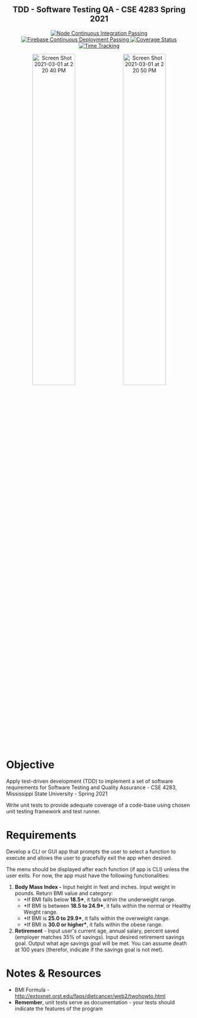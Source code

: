 <p align="center">
  <h2 align="center">TDD - Software Testing QA - CSE 4283 Spring 2021</h2>
</p>
<p align="center">
  <a href="https://github.com/JustinASmith/TDD-CSE_4283-Software_QA/actions">
    <img alt="Node Continuous Integration Passing" src="https://github.com/JustinASmith/TDD-CSE_4283-Software_QA/actions/workflows/integrate.yml/badge.svg" />
  </a>
  <a href="https://github.com/JustinASmith/TDD-CSE_4283-Software_QA/actions">
    <img alt="Firebase Continuous Deployment Passing" src="https://github.com/JustinASmith/TDD-CSE_4283-Software_QA/actions/workflows/deploy.yml/badge.svg?branch=main" />
  </a>
  <a href='https://coveralls.io/github/JustinASmith/TDD-CSE_4283-Software_QA?branch=main'><img src='https://coveralls.io/repos/github/JustinASmith/TDD-CSE_4283-Software_QA/badge.svg?branch=add_coverage' alt='Coverage Status' /></a>
  <a href="https://wakatime.com/badge/github/JustinASmith/TDD-CSE_4283-Software_QA">
    <img alt="Time Tracking" src="https://wakatime.com/badge/github/JustinASmith/TDD-CSE_4283-Software_QA.svg" />
  </a>
</p>

<p align="center">
  <img width="48%" alt="Screen Shot 2021-03-01 at 2 20 40 PM" src="https://user-images.githubusercontent.com/28692620/109554037-5a63b180-7a99-11eb-9dce-acab305ab365.png">
  <img width="48%" alt="Screen Shot 2021-03-01 at 2 20 50 PM" src="https://user-images.githubusercontent.com/28692620/109554047-5e8fcf00-7a99-11eb-98be-250dd65f7109.png">
</p>

# Objective

Apply test-driven development (TDD) to implement a set of software requirements for Software Testing and Quality Assurance - CSE 4283, Mississippi State University - Spring 2021

Write unit tests to provide adequate coverage of a code-base using chosen unit testing framework and test runner.

# Requirements

Develop a CLI or GUI app that prompts the user to select a function to execute and allows the user to gracefully exit the app when desired.

The menu should be displayed after each function (if app is CLI) unless the user exits. For now, the app must have the following functionalities:

1. **Body Mass Index -** Input height in feet and inches. Input weight in pounds.
   Return BMI value and category:
   - \*If BMI falls below **18.5\***, it falls within the underweight range.
   - \*If BMI is between **18.5 to 24.9\***, it falls within the normal or Healthy Weight range.
   - \*If BMI is **25.0 to 29.9\***, it falls within the overweight range.
   - \*If BMI is **30.0 or higher\***, it falls within the obese range.
2. **Retirement** - Input user's current age, annual salary, percent saved (employer matches 35% of savings). Input desired retirement savings goal. Output what age savings goal will be met. You can assume death at 100 years (therefor, indicate if the savings goal is not met).

# Notes & Resources

- BMI Formula - http://extoxnet.orst.edu/faqs/dietcancer/web2/twohowto.html
- **Remember**, unit tests serve as documentation - your tests should indicate the features of the program
